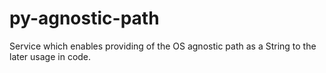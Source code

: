 # py-agnostic-path
Service which enables providing of the OS agnostic path as a String to the later usage in code.
